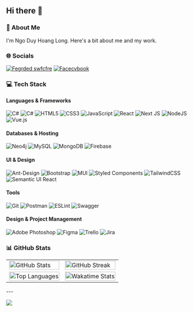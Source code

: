 ## Hi there 👋

### 💫 About Me
I'm Ngo Duy Hoang Long. Here's a bit about me and my work.

### 🌐 Socials
[![Fegrded swfcfre](https://img.shields.io/badge/Facebook-%231877F2.svg?logo=Facebook&logoColor=white)](https://www.facebook.com/wuthenryduing)
[![Facecvbook](https://img.shields.io/badge/-LinkedIn-blue?style=flat-square&logo=Linkedin&logoColor=white&link=https://www.linkedin.com/in/pireseduardo/)](https://www.linkedin.com/in/ng%C3%B4-duy-ho%C3%A0ng-long-041277235/)
### 💻 Tech Stack
#### Languages & Frameworks
![C#](https://img.shields.io/badge/.NET-grey?style=for-the-badge&logo=dotnet)
![C#](https://img.shields.io/badge/SPRINGBOOT-black?style=for-the-badge&logo=spring)
![HTML5](https://img.shields.io/badge/html5-%23E34F26.svg?style=for-the-badge&logo=html5&logoColor=white)
![CSS3](https://img.shields.io/badge/css3-%231572B6.svg?style=for-the-badge&logo=css3&logoColor=white)
![JavaScript](https://img.shields.io/badge/javascript-%23323330.svg?style=for-the-badge&logo=javascript&logoColor=%23F7DF1E)
![React](https://img.shields.io/badge/react-%2320232a.svg?style=for-the-badge&logo=react&logoColor=%2361DAFB)
![Next JS](https://img.shields.io/badge/Next-black?style=for-the-badge&logo=next.js&logoColor=white)
![NodeJS](https://img.shields.io/badge/node.js-6DA55F?style=for-the-badge&logo=node.js&logoColor=white)
![Vue.js](https://img.shields.io/badge/vuejs-%2335495e.svg?style=for-the-badge&logo=vuedotjs&logoColor=%234FC08D)

#### Databases & Hosting
![Neo4j](https://img.shields.io/badge/Neo4j-008CC1?style=for-the-badge&logo=neo4j&logoColor=white)
![MySQL](https://img.shields.io/badge/mysql-%2300f.svg?style=for-the-badge&logo=mysql&logoColor=white)
![MongoDB](https://img.shields.io/badge/MongoDB-%234ea94b.svg?style=for-the-badge&logo=mongodb&logoColor=white)
![Firebase](https://img.shields.io/badge/firebase-%23039BE5.svg?style=for-the-badge&logo=firebase)

#### UI & Design
![Ant-Design](https://img.shields.io/badge/-AntDesign-%230170FE?style=for-the-badge&logo=ant-design&logoColor=white)
![Bootstrap](https://img.shields.io/badge/bootstrap-%23563D7C.svg?style=for-the-badge&logo=bootstrap&logoColor=white)
![MUI](https://img.shields.io/badge/MUI-%230081CB.svg?style=for-the-badge&logo=mui&logoColor=white)
![Styled Components](https://img.shields.io/badge/styled--components-DB7093?style=for-the-badge&logo=styled-components&logoColor=white)
![TailwindCSS](https://img.shields.io/badge/tailwindcss-%2338B2AC.svg?style=for-the-badge&logo=tailwind-css&logoColor=white)
![Semantic UI React](https://img.shields.io/badge/Semantic%20UI%20React-%2335BDB2.svg?style=for-the-badge&logo=SemanticUIReact&logoColor=white)

#### Tools
![Git](https://img.shields.io/badge/git-%23F05033.svg?style=for-the-badge&logo=git&logoColor=white)
![Postman](https://img.shields.io/badge/Postman-FF6C37?style=for-the-badge&logo=postman&logoColor=white)
![ESLint](https://img.shields.io/badge/ESLint-4B3263?style=for-the-badge&logo=eslint&logoColor=white)
![Swagger](https://img.shields.io/badge/-Swagger-%23Clojure?style=for-the-badge&logo=swagger&logoColor=white)

#### Design & Project Management
![Adobe Photoshop](https://img.shields.io/badge/adobephotoshop-%2331A8FF.svg?style=for-the-badge&logo=adobephotoshop&logoColor=white)
![Figma](https://img.shields.io/badge/figma-%23F24E1E.svg?style=for-the-badge&logo=figma&logoColor=white)
![Trello](https://img.shields.io/badge/Trello-%23026AA7.svg?style=for-the-badge&logo=Trello&logoColor=white)
![Jira](https://img.shields.io/badge/jira-%230A0FFF.svg?style=for-the-badge&logo=jira&logoColor=white)

### 📊 GitHub Stats
<table>
  <tr>
    <td>
      <img src="https://github-readme-stats.vercel.app/api?username=hlong-dev&theme=dark&hide_border=false&count_private=true" alt="GitHub Stats" style="width: 100%;" />
    </td>
    <td>
      <img src="https://github-readme-streak-stats.herokuapp.com/?user=hlong-dev&theme=dark&hide_border=false" alt="GitHub Streak" style="width: 100%;" />
    </td>
  </tr>
  <tr>
    <td>
      <img src="https://github-readme-stats.vercel.app/api/top-langs/?username=hlong-dev&theme=dark&hide_border=false&include_all_commits=true&count_private=true&layout=compact" alt="Top Languages" style="width: 100%;" />
    </td>
    <td>
      <img src="https://github-readme-stats.vercel.app/api/wakatime?username=hlongday&show_icons=true&locale=en&layout=compact&theme=dark&langs_count=10&count_private=true" alt="Wakatime Stats" style="width: 100%;" />
    </td>
  </tr>
</table>
---

[![](https://visitcount.itsvg.in/api?id=hlongday-creator&label=Profile%20Views&color=12&icon=0&pretty=false)](https://visitcount.itsvg.in)
